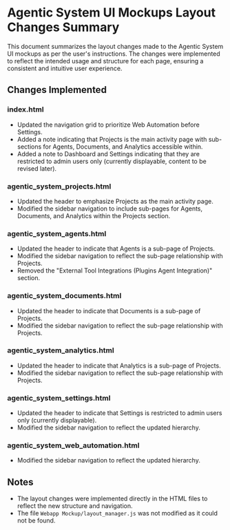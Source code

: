 # Agentic System UI Mockups Layout Changes Summary

This document summarizes the layout changes made to the Agentic System UI mockups as per the user's instructions. The changes were implemented to reflect the intended usage and structure for each page, ensuring a consistent and intuitive user experience.

## Changes Implemented

### index.html
- Updated the navigation grid to prioritize Web Automation before Settings.
- Added a note indicating that Projects is the main activity page with sub-sections for Agents, Documents, and Analytics accessible within.
- Added a note to Dashboard and Settings indicating that they are restricted to admin users only (currently displayable, content to be revised later).

### agentic_system_projects.html
- Updated the header to emphasize Projects as the main activity page.
- Modified the sidebar navigation to include sub-pages for Agents, Documents, and Analytics within the Projects section.

### agentic_system_agents.html
- Updated the header to indicate that Agents is a sub-page of Projects.
- Modified the sidebar navigation to reflect the sub-page relationship with Projects.
- Removed the "External Tool Integrations (Plugins Agent Integration)" section.

### agentic_system_documents.html
- Updated the header to indicate that Documents is a sub-page of Projects.
- Modified the sidebar navigation to reflect the sub-page relationship with Projects.

### agentic_system_analytics.html
- Updated the header to indicate that Analytics is a sub-page of Projects.
- Modified the sidebar navigation to reflect the sub-page relationship with Projects.

### agentic_system_settings.html
- Updated the header to indicate that Settings is restricted to admin users only (currently displayable).
- Modified the sidebar navigation to reflect the updated hierarchy.

### agentic_system_web_automation.html
- Modified the sidebar navigation to reflect the updated hierarchy.

## Notes

- The layout changes were implemented directly in the HTML files to reflect the new structure and navigation.
- The file `Webapp Mockup/layout_manager.js` was not modified as it could not be found.

